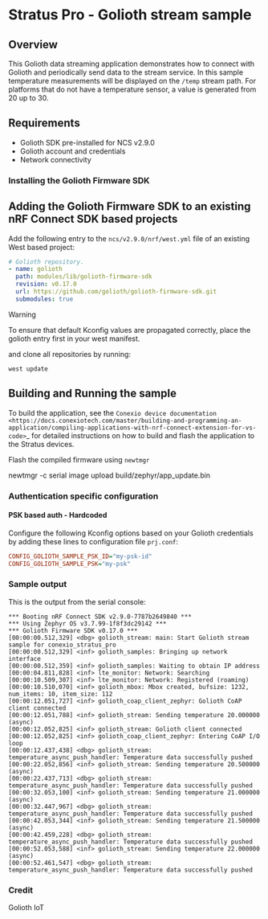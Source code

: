 # Stratus Pro - Golioth stream sample

## Overview

This Golioth data streaming application demonstrates how to connect with
Golioth and periodically send data to the stream service. In this sample
temperature measurements will be displayed on the `/temp` stream
path. For platforms that do not have a temperature sensor, a value is
generated from 20 up to 30.


## Requirements

* Golioth SDK pre-installed for NCS v2.9.0
* Golioth account and credentials
* Network connectivity

### Installing the Golioth Firmware SDK

## Adding the Golioth Firmware SDK to an existing nRF Connect SDK based projects
Add the following entry to the `ncs/v2.9.0/nrf/west.yml` file of an existing West based project:

```yaml
# Golioth repository.
- name: golioth
  path: modules/lib/golioth-firmware-sdk
  revision: v0.17.0
  url: https://github.com/golioth/golioth-firmware-sdk.git
  submodules: true
```

> [!WARNING]
> To ensure that default Kconfig values are propagated correctly, place
> the golioth entry first in your west manifest.

and clone all repositories by running:

```console
west update
```

## Building and Running the sample

To build the application, see the `Conexio device documentation <https://docs.conexiotech.com/master/building-and-programming-an-application/compiling-applications-with-nrf-connect-extension-for-vs-code>`_ for 
detailed instructions on how to build and flash the application to the Stratus devices.

Flash the compiled firmware using `newtmgr`

  newtmgr -c serial image upload build/zephyr/app_update.bin

### Authentication specific configuration

#### PSK based auth - Hardcoded

Configure the following Kconfig options based on your Golioth
credentials by adding these lines to configuration file `prj.conf`:

```cfg
CONFIG_GOLIOTH_SAMPLE_PSK_ID="my-psk-id"
CONFIG_GOLIOTH_SAMPLE_PSK="my-psk"
```
### Sample output

This is the output from the serial console:

```console
*** Booting nRF Connect SDK v2.9.0-7787b2649840 ***
*** Using Zephyr OS v3.7.99-1f8f3dc29142 ***
*** Golioth Firmware SDK v0.17.0 ***
[00:00:00.512,329] <dbg> golioth_stream: main: Start Golioth stream sample for conexio_stratus_pro
[00:00:00.512,329] <inf> golioth_samples: Bringing up network interface
[00:00:00.512,359] <inf> golioth_samples: Waiting to obtain IP address
[00:00:04.811,828] <inf> lte_monitor: Network: Searching
[00:00:10.509,307] <inf> lte_monitor: Network: Registered (roaming)
[00:00:10.510,070] <inf> golioth_mbox: Mbox created, bufsize: 1232, num_items: 10, item_size: 112
[00:00:12.051,727] <inf> golioth_coap_client_zephyr: Golioth CoAP client connected
[00:00:12.051,788] <inf> golioth_stream: Sending temperature 20.000000 (async)
[00:00:12.052,825] <inf> golioth_stream: Golioth client connected
[00:00:12.052,825] <inf> golioth_coap_client_zephyr: Entering CoAP I/O loop
[00:00:12.437,438] <dbg> golioth_stream: temperature_async_push_handler: Temperature data successfully pushed
[00:00:22.052,856] <inf> golioth_stream: Sending temperature 20.500000 (async)
[00:00:22.437,713] <dbg> golioth_stream: temperature_async_push_handler: Temperature data successfully pushed
[00:00:32.053,100] <inf> golioth_stream: Sending temperature 21.000000 (async)
[00:00:32.447,967] <dbg> golioth_stream: temperature_async_push_handler: Temperature data successfully pushed
[00:00:42.053,344] <inf> golioth_stream: Sending temperature 21.500000 (async)
[00:00:42.459,228] <dbg> golioth_stream: temperature_async_push_handler: Temperature data successfully pushed
[00:00:52.053,588] <inf> golioth_stream: Sending temperature 22.000000 (async)
[00:00:52.461,547] <dbg> golioth_stream: temperature_async_push_handler: Temperature data successfully pushed
```

### Credit 
Golioth IoT